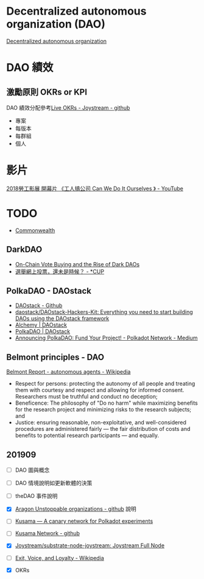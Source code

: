 # Decentralized autonomous organization (DAO)

[Decentralized autonomous organization](https://en.wikipedia.org/wiki/Decentralized_autonomous_organization)

<!-- toc -->

# DAO 績效 

## 激勵原則 OKRs or KPI

DAO 績效分配參考[Live OKRs - Joystream - github](https://github.com/Joystream/joystream/tree/master/okrs)

- 專案
- 每版本
- 每群組
- 個人

# 影片

[2018勞工影展 開幕片 《工人搞公司 Can We Do It Ourselves 》 - YouTube](https://www.youtube.com/watch?v=eqgWphTaLgM&fbclid=IwAR1oh-p2edYtjNhNqHvypAcoTbwYyqulHlze6usvQpC_S5Zhx5YDtEyoO_8)

# TODO

- [Commonwealth](https://github.com/hicommonwealth)

## DarkDAO

- [On-Chain Vote Buying and the Rise of Dark DAOs](http://hackingdistributed.com/2018/07/02/on-chain-vote-buying/)
- [選舉網上投票，還未是時候？ - *CUP](https://www.cup.com.hk/2019/09/16/could-we-vote-online-yet/)

## PolkaDAO - DAOstack 

- [DAOstack - Github](https://github.com/daostack)
- [daostack/DAOstack-Hackers-Kit: Everything you need to start building DAOs using the DAOstack framework](https://github.com/daostack/DAOstack-Hackers-Kit)
- [Alchemy | DAOstack](https://alchemy.daostack.io/)
- [PolkaDAO | DAOstack](https://alchemy.daostack.io/dao/0x440583455bcd85ab2bd429c015d3aabcae135f0a)
- [Announcing PolkaDAO: Fund Your Project! - Polkadot Network - Medium](https://medium.com/polkadot-network/announcing-polkadao-fund-your-project-1891e6d895a)

## Belmont principles -  DAO 

[Belmont Report - autonomous agents - Wikipedia](https://en.wikipedia.org/wiki/Belmont_Report)

- Respect for persons: protecting the autonomy of all people and treating them with courtesy and respect and allowing for informed consent. Researchers must be truthful and conduct no deception;
- Beneficence: The philosophy of "Do no harm" while maximizing benefits for the research project and minimizing risks to the research subjects; and
- Justice: ensuring reasonable, non-exploitative, and well-considered procedures are administered fairly — the fair distribution of costs and benefits to potential research participants — and equally.

## 201909

- [ ] DAO 圖與概念
- [ ] DAO 情境說明如更新軟體的決策
- [ ] theDAO 事件說明
- [x] [Aragon Unstoppable organizations - github](https://github.com/aragon) 說明
- [ ] [Kusama — A canary network for Polkadot experiments](https://kusama.network/)
- [ ] [Kusama Network - github](https://github.com/kusamanetwork)
- [x] [Joystream/substrate-node-joystream: Joystream Full Node](https://github.com/Joystream/substrate-node-joystream)
- [ ] [Exit, Voice, and Loyalty - Wikipedia](https://en.wikipedia.org/wiki/Exit,_Voice,_and_Loyalty)
- [x] OKRs

